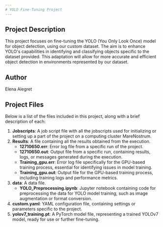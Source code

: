 ```yaml
---
# YOLO Fine-Tuning Project
---
```

## Project Description
This project focuses on fine-tuning the YOLO (You Only Look Once) model for object detection, using our custom dataset. The aim is to enhance YOLO's capabilities in identifying and classifying objects specific to the dataset provided. This adaptation will allow for more accurate and efficient object detection in environments represented by our dataset.

## Author
Elena Alegret

## Project Files
Below is a list of the files included in this project, along with a brief description of each:

1. **Jobscripts**: A job script file with all the jobscripts used for initializing or setting up a part of the project on a computing cluster MareNostrum.
2. **Results**: A file containing all the results obtained from the execution.
    - **12710650.err**: Error log file from a specific run of the project.
    - **12710650.out**: Output file from a specific run, containing results, logs, or messages generated during the execution.
    - **Training_gpu.err**: Error log file specifically for the GPU-based training process, essential for identifying issues in model training.
    - **Training_gpu.out**: Output file for the GPU-based training process, including training logs and performance metrics.
3. **data**: A data file.
   - **YOLO_Preprocessing.ipynb**: Jupyter notebook containing code for preprocessing the data for YOLO model training, such as image augmentation or format conversion.
5. **custom.yaml**: YAML configuration file, containing settings or parameters specific to the project.
6. **yolov7_training.pt**: A PyTorch model file, representing a trained YOLOv7 model, ready for use or further fine-tuning.
